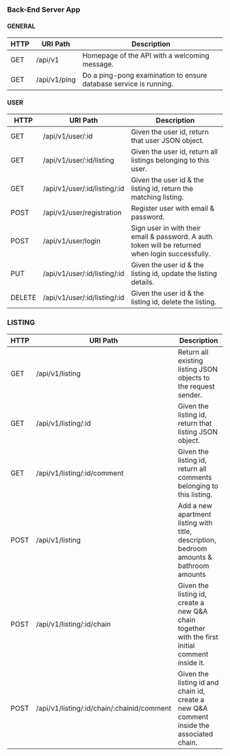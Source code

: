 ### Back-End Server App

#### GENERAL

| HTTP | URI Path     | Description                                                       |
| ---- | ------------ | ----------------------------------------------------------------- |
| GET  | /api/v1      | Homepage of the API with a welcoming message.                     |
| GET  | /api/v1/ping | Do a ping-pong examination to ensure database service is running. |

#### USER

| HTTP   | URI Path                     | Description                                                                                      |
| ------ | ---------------------------- | ------------------------------------------------------------------------------------------------ |
| GET    | /api/v1/user/:id             | Given the user id, return that user JSON object.                                                 |
| GET    | /api/v1/user/:id/listing     | Given the user id, return all listings belonging to this user.                                   |
| GET    | /api/v1/user/:id/listing/:id | Given the user id & the listing id, return the matching listing.                                 |
| POST   | /api/v1/user/registration    | Register user with email & password.                                                             |
| POST   | /api/v1/user/login           | Sign user in with their email & password. A auth token will be returned when login successfully. |
| PUT    | /api/v1/user/:id/listing/:id | Given the user id & the listing id, update the listing details.                                  |
| DELETE | /api/v1/user/:id/listing/:id | Given the user id & the listing id, delete the listing.                                          |

### LISTING

| HTTP | URI Path                                   | Description                                                                                     |
| ---- | ------------------------------------------ | ----------------------------------------------------------------------------------------------- |
| GET  | /api/v1/listing                            | Return all existing listing JSON objects to the request sender.                                 |
| GET  | /api/v1/listing/:id                        | Given the listing id, return that listing JSON object.                                          |
| GET  | /api/v1/listing/:id/comment                | Given the listing id, return all comments belonging to this listing.                            |
| POST | /api/v1/listing                            | Add a new apartment listing with title, description, bedroom amounts & bathroom amounts         |
| POST | /api/v1/listing/:id/chain                  | Given the listing id, create a new Q&A chain together with the first initial comment inside it. |
| POST | /api/v1/listing/:id/chain/:chainid/comment | Given the listing id and chain id, create a new Q&A comment inside the associated chain.        |
